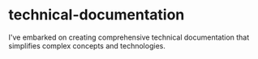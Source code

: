# technical-documentation
I've embarked on creating comprehensive technical documentation that simplifies complex concepts and technologies. 
